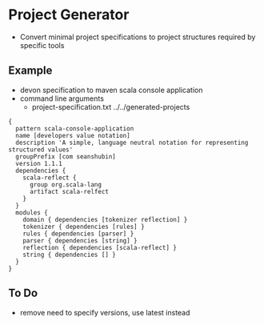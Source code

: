# Project Generator
- Convert minimal project specifications to project structures required by specific tools

## Example
- devon specification to maven scala console application
- command line arguments
    - project-specification.txt ../../generated-projects

```
{
  pattern scala-console-application
  name [developers value notation]
  description 'A simple, language neutral notation for representing structured values'
  groupPrefix [com seanshubin]
  version 1.1.1
  dependencies {
    scala-reflect {
      group org.scala-lang
      artifact scala-relfect
    }
  }
  modules {
    domain { dependencies [tokenizer reflection] }
    tokenizer { dependencies [rules] }
    rules { dependencies [parser] }
    parser { dependencies [string] }
    reflection { dependencies [scala-reflect] }
    string { dependencies [] }
  }
}
```
## To Do
- remove need to specify versions, use latest instead